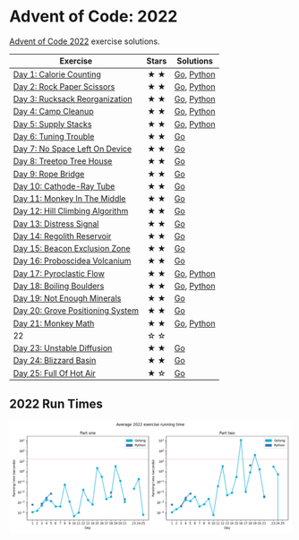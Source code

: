 # Advent of Code: 2022

[Advent of Code 2022](https://adventofcode.com/2022) exercise solutions.

<!-- ★ ☆ -->

| Exercise                                 | Stars | Solutions                |
|------------------------------------------|:-----:|--------------------------|
| [Day 1: Calorie Counting][rm1]           |  ★ ★  | [Go][g1], [Python][p1]   |
| [Day 2: Rock Paper Scissors][rm2]        |  ★ ★  | [Go][g2], [Python][p2]   |
| [Day 3: Rucksack Reorganization][rm3]    |  ★ ★  | [Go][g3], [Python][p3]   |
| [Day 4: Camp Cleanup][rm4]               |  ★ ★  | [Go][g4], [Python][p4]   |
| [Day 5: Supply Stacks][rm5]              |  ★ ★  | [Go][g5], [Python][p5]   |
| [Day 6: Tuning Trouble][rm6]             |  ★ ★  | [Go][g6]                 |
| [Day 7: No Space Left On Device][rm7]    |  ★ ★  | [Go][g7]                 |
| [Day 8: Treetop Tree House][rm8]         |  ★ ★  | [Go][g8]                 |
| [Day 9: Rope Bridge][rm9]                |  ★ ★  | [Go][g9]                 |
| [Day 10: Cathode-Ray Tube][rm10]         |  ★ ★  | [Go][g10]                |
| [Day 11: Monkey In The Middle][rm11]     |  ★ ★  | [Go][g11]                |
| [Day 12: Hill Climbing Algorithm][rm12]  |  ★ ★  | [Go][g12]                |
| [Day 13: Distress Signal][rm13]          |  ★ ★  | [Go][g13]                |
| [Day 14: Regolith Reservoir][rm14]       |  ★ ★  | [Go][g14]                |
| [Day 15: Beacon Exclusion Zone][rm15]    |  ★ ★  | [Go][g15]                |
| [Day 16: Proboscidea Volcanium][rm16]    |  ★ ★  | [Go][g16]                |
| [Day 17: Pyroclastic Flow][rm17]         |  ★ ★  | [Go][g17], [Python][p17] |
| [Day 18: Boiling Boulders][rm18]         |  ★ ★  | [Go][g18], [Python][p18] |
| [Day 19: Not Enough Minerals][rm19]      |  ★ ★  | [Go][g19]                |
| [Day 20: Grove Positioning System][rm20] |  ★ ★  | [Go][g20]                |
| [Day 21: Monkey Math][rm21]              |  ★ ★  | [Go][g21], [Python][p21] |
| 22                                       |  ☆ ☆  |                          |
| [Day 23: Unstable Diffusion][rm23]       |  ★ ★  | [Go][g23]                |
| [Day 24: Blizzard Basin][rm24]           |  ★ ★  | [Go][g24]                |
| [Day 25: Full Of Hot Air][rm25]          |  ★ ☆  | [Go][g25]                |

## 2022 Run Times

![2022 exercise run-time graphs](run-times.png)

[rm1]: 01-calorieCounting/README.md
[rm2]: 02-rockPaperScissors/README.md
[rm3]: 03-rucksackReorganization/README.md
[rm4]: 04-campCleanup/README.md
[rm5]: 05-supplyStacks/README.md
[rm6]: 06-tuningTrouble/README.md
[rm7]: 07-noSpaceLeftOnDevice/README.md
[rm8]: 08-treetopTreeHouse/README.md
[rm9]: 09-ropeBridge/README.md
[rm10]: 10-cathodeRayTube/README.md
[rm11]: 11-monkeyInTheMiddle/README.md
[rm12]: 12-hillClimbingAlgorithm/README.md
[rm13]: 13-distressSignal/README.md
[rm14]: 14-regolithReservoir/README.md
[rm15]: 15-beaconExclusionZone/README.md
[rm16]: 16-proboscideaVolcanium/README.md
[rm17]: 17-pyroclasticFlow/README.md
[rm18]: 18-boilingBoulders/README.md
[rm19]: 19-notEnoughMinerals/README.md
[rm20]: 20-grovePositioningSystem/README.md
[rm21]: 21-monkeyMath/README.md
[rm23]: 23-unstableDiffusion/README.md
[rm24]: 24-blizzardBasin/README.md
[rm25]: 25-fullOfHotAir/README.md

[g1]: 01-calorieCounting/go
[g2]: 02-rockPaperScissors/go
[g3]: 03-rucksackReorganization/go
[g4]: 04-campCleanup/go
[g5]: 05-supplyStacks/go
[g6]: 06-tuningTrouble/go
[g7]: 07-noSpaceLeftOnDevice/go
[g8]: 08-treetopTreeHouse/go
[g9]: 09-ropeBridge/go
[g10]: 10-cathodeRayTube/go
[g11]: 11-monkeyInTheMiddle/go
[g12]: 12-hillClimbingAlgorithm/go
[g13]: 13-distressSignal/go
[g14]: 14-regolithReservoir/go
[g15]: 15-beaconExclusionZone/go
[g16]: 16-proboscideaVolcanium/go
[g17]: 17-pyroclasticFlow/go
[g18]: 18-boilingBoulders/go
[g19]: 19-notEnoughMinerals/go
[g20]: 20-grovePositioningSystem/go
[g21]: 21-monkeyMath/go
[g23]: 23-unstableDiffusion/go
[g24]: 24-blizzardBasin/go
[g25]: 25-fullOfHotAir/go

[p1]: 01-calorieCounting/py
[p2]: 02-rockPaperScissors/py
[p3]: 03-rucksackReorganization/py
[p4]: 04-campCleanup/py
[p5]: 05-supplyStacks/py
[p17]: 17-pyroclasticFlow/py
[p18]: 18-boilingBoulders/py
[p21]: 21-monkeyMath/py